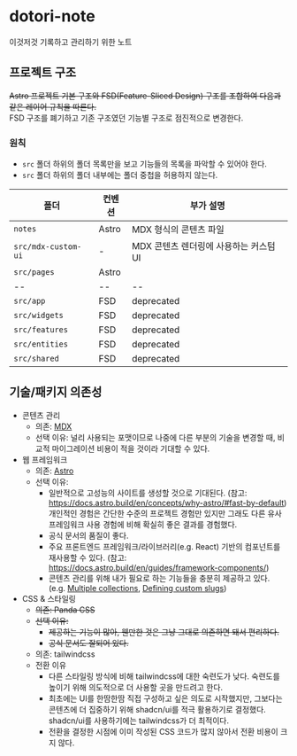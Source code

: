 # dotori-note

이것저것 기록하고 관리하기 위한 노트

## 프로젝트 구조

~~Astro 프로젝트 기본 구조와 FSD(Feature-Sliced Design) 구조를 조합하여 다음과 같은 레이어 규칙을 따른다.~~  
FSD 구조를 폐기하고 기존 구조였던 기능별 구조로 점진적으로 변경한다.

### 원칙

- `src` 폴더 하위의 폴더 목록만을 보고 기능들의 목록을 파악할 수 있어야 한다.
- `src` 폴더 하위의 폴더 내부에는 폴더 중첩을 허용하지 않는다.

| 폴더                | 컨벤션 | 부가 설명                              |
| ------------------- | ------ | -------------------------------------- |
| `notes`             | Astro  | MDX 형식의 콘텐츠 파일                 |
| `src/mdx-custom-ui` | -      | MDX 콘텐츠 렌더링에 사용하는 커스텀 UI |
| `src/pages`         | Astro  |                                        |
| --                  | --     | --                                     |
| `src/app`           | FSD    | deprecated                             |
| `src/widgets`       | FSD    | deprecated                             |
| `src/features`      | FSD    | deprecated                             |
| `src/entities`      | FSD    | deprecated                             |
| `src/shared`        | FSD    | deprecated                             |

## 기술/패키지 의존성

- 콘텐츠 관리
  - 의존: [MDX](https://mdxjs.com/)
  - 선택 이유: 널리 사용되는 포맷이므로 나중에 다른 부분의 기술을 변경할 때, 비교적 마이그레이션 비용이 적을 것이라 기대할 수 있다.
- 웹 프레임워크
  - 의존: [Astro](https://astro.build/)
  - 선택 이유:
    - 일반적으로 고성능의 사이트를 생성할 것으로 기대된다. (참고: https://docs.astro.build/en/concepts/why-astro/#fast-by-default) 개인적인 경험은 간단한 수준의 프로젝트 경험만 있지만 그래도 다른 유사 프레임워크 사용 경험에 비해 확실히 좋은 결과를 경험했다.
    - 공식 문서의 품질이 좋다.
    - 주요 프론트엔드 프레임워크/라이브러리(e.g. React) 기반의 컴포넌트를 재사용할 수 있다. (참고: https://docs.astro.build/en/guides/framework-components/)
    - 콘텐츠 관리를 위해 내가 필요로 하는 기능들을 충분히 제공하고 있다. (e.g. [Multiple collections](https://docs.astro.build/en/guides/content-collections/#organizing-with-multiple-collections), [Defining custom slugs](https://docs.astro.build/en/guides/content-collections/#defining-custom-slugs))
- CSS & 스타일링
  - ~~의존: Panda CSS~~
  - ~~선택 이유:~~
    - ~~제공하는 기능이 많아, 웬만한 것은 그냥 그대로 의존하면 돼서 편리하다.~~
    - ~~공식 문서도 잘되어 있다.~~
  - 의존: tailwindcss
  - 전환 이유
    - 다른 스타일링 방식에 비해 tailwindcss에 대한 숙련도가 낮다. 숙련도를 높이기 위해 의도적으로 더 사용할 곳을 만드려고 한다.
    - 최초에는 UI를 한땀한땀 직접 구성하고 싶은 의도로 시작했지만, 그보다는 콘텐츠에 더 집중하기 위해 shadcn/ui를 적극 활용하기로 결정했다. shadcn/ui를 사용하기에는 tailwindcss가 더 최적이다.
    - 전환을 결정한 시점에 이미 작성된 CSS 코드가 많지 않아서 전환 비용이 크지 않다.
